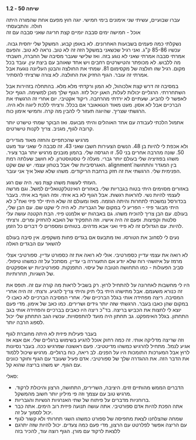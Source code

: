**שיחה 50 \- 1.2**

עברו שבועיים, עשיתי שני אימונים בימי חמישי. יוגה חוץ מפעם אחת שהמורה היתה חולה. והתבעסתי  
אוכל \- חמישה ימים סבבה יומיים קצת חריגה שאני סבבה עם זה

נשקלתי כמה פעמים בשבועות האחרונים. לא באופן קבוע. המשקל שלי יחסית גבוה. עכשיו 85-86 ק"ג. ואני רגיל שכשאני במשקל הזה זה לא טוב. נראה לא טוב. והפעם אמרתי סבבה אמרתי שאני לא נוגע בזה. ואז שלישי שעבר מסיבה של החברה, חשבתי מה ללבוש. לא מכופתר והטישרטים רחבים ויש אחד שאוהב עם ביצת עין. עובד בכל מקום. רגיל שזו חולצה של מקסימום 81\. שמתי את החולצה והבטן העליונה נוגעת אבל אמרתי זה עובר. הגוף החזיק את החולצה. לא צורה שרציתי להסתיר. 

במסיבה זה דרש קצת אלכוהול, לא המון ורקדתי מלא מלא. בהתחלה בזהירות אבל השתחררתי. הרגליים יכולות לעלות, האגן יכול לזוז. הגוף שלך מוכן למשימה. הגוף יכול לאפשר לי להביע. שעתיים לא ירדתי מהרחבה. ריקוד אקטיבי. יום אחרי זה הרגשתי את הברכיים אבל לא אסון. מעט מאוד הנגאאובר אם בכלל. ורציתי ללכת ליוגה ולא היה. הרגשתי שצריך. שהיוגה תעזור לי להבין מה קרה. וחמישי אימון כוח.

אתמול הלכתי לעבודה עם אחד האוהלים והיתי מבועס. ואז הבוקר שמתי טישרט יותר קרובה לגוף, מגניב. צריך לקנות טישרטים. 

מרגיש שהכתפיים והחזה מאוד מגדירים  
ולא אכפת לי להיות בן 48\. הנשים הצעירות חשבו שאני 43\. זה סבבה לי שאני עוד מעט 50\. שונה מהרבה אחרים בני 50\. זו הגרסה שלי. בהמון מובנים מרגיש יותר גבר צעיר. משהו בפוזיציה שלי בעולם יותר גברי. מעלה לי טסטוסטרון. לא חושב שעלתה רמת האגרסיביות שלי אבל בטחון עצמי. יש שם שקט. alignment\`בין המגדר והתחושה הפנימית שלי. הרגשתי את זה חזק ברחבת הריקודים. משהו שלא שאל איך אני עובר. 

העזתי לעשות משהו קצת נשי. היה שם רגע.   
באזורים מסוימים היתי בטוח בגבריות שלי. באזורים האינטלקטואליים למשל. וגם מרשה לעצמי להיות נשי. להראות רגשות. אבל הגוף לא בא איתי. ופה הגוף בא איתי. בעבר בכדורסל נמשכתי לתחרות והיתה הגזמה. מאז ומעולם זה שלא היתי ילד פיזי ואח"כ לא היתי מבוגר פיזי \- הפריע לי במקום של הגבריות. לא היה לי שקט שם. עם הבן שלי, בעולם. עם הבן צריך להוכיח משהו. גם באבהות יש אלמנט פיזי. הבת הקטנה עושה עלי סלטות וקפיצות. ופעם זה היה אישיו. וזה התפקיד של האבא להחזיק ומרים. ורציתי להיות. עם הגדולים זה לא פיזי ואני אבא מדהים. בטוחים ומספרים לי דברים כל הזמן.

נעים לי לסחוב את הטורסו. ואז מתבעס אם בגדים פחות משקפים. אין סיבה בעולם להשאר עם הבגדים האלה

לא רואה את עצמי עדיין כספורטיבי. אולי לא רואה את זה כספורט עדיין. ספורטיבי אצלי מרמז על איזושהי רוח שלא יודע אם התעוררה בי עדיין. מסתכל על זה כמשהו טיפולי. סביב הפעולות \- כמו התחושה הטובה של עיסוי. התפנקות. ספורטיביות יש אספקטים של השגיות, תחרותיות. 

היו לי מחשבות לאחרונה על להתחיל לרוץ. רק בשביל לראות מה קורה עם זה. תופס את זה כנורא משעמם. אבל מתישהו היתי בלי תיק והיתי צריך להגיע. ורצתי. זה היה אחרי המסיבה. ריצה מפחידה אותי בגלל הברכיים שלי. אחרי המסיבה הברכיים לא כאבו לי במקום שהן כאבו בעבר. הרגשתי שזה יותר גידים ושרירים. כמו כאב של אימון. מדי פעם יוצא לי לחצות את הכביש בריצה. בד"כ ריצה היו כאבים בברכיים והפחידה אותי בגב התחתון. בגלל האימפקט. גב תחתון היה מועד להתפסויות. עכשיו הגב התחתון שלי יכול לספוג הרבה יותר. 

בעבר פעילות פיזית לא היתה מחוברת לגוף  
וזה שריצה מדליקה אותי. זה כמה רחוק אוכל להגיע בשימוש ברגליים שלי. אם אצא אז אגיע לנמל. מתחיל להרגיש כמשהו מדיטטיבי. פעם ראשונה שמרגיש ככה. בעבר נסיונות לרוץ אבל המערכות התומכות היו על הפנים. לב ריאה, כוח ברגליים. מרגיש שיכול ללמוד את הדבר הזה. את ההגדרה שלך של ספורטיבי. אדם פעיל שעובד עם הגוף וחוקר כוונים עם הגוף. יש משהו בריצה שהוא קל. 

סאלי:

* הדברים הממש מהותיים זזים. היציבה, השרירים, התחושה, הרצון והיכולת לרקוד. מרגיש טוב עם עצמך וזה פי מיליון יותר חשוב מהמשקל.  
* ברוחניות מדברים על פיתוח של שתי האנרגיות הנשיות והגבריות.   
* אתה הפכת להיות אדם ספורטיבי. אתה עושה תנועה פיזית רוב הימים. אתה כבר יכול לסמוך על זה.   
* שמחה שהצלחנו לצאת מתפיסה של ספורט כמשהו השגי תחרותי ולא קשור לגוף  
* עם הריצה אפשר לפלרטט עם הרצון, מדי פעם כמה צעדים. יכול להיות שזה יתרגם ללצאת לרקוד עם מורן. הגוף רוצה עוד, להכיר בזה

